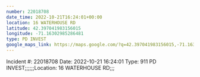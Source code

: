 ```yaml
---
number: 22018708
date_time: 2022-10-21T16:24:01+00:00
location: 16 WATERHOUSE RD
latitude: 42.397041983156015
longitude: -71.16302985286481
type: PD INVEST
google_maps_link: https://maps.google.com/?q=42.397041983156015,-71.16302985286481
---
```


Incident #: 22018708  Date: 2022-10-21 16:24:01   Type: 911 PD INVEST;;;;;;Location: 16 WATERHOUSE RD;;;
